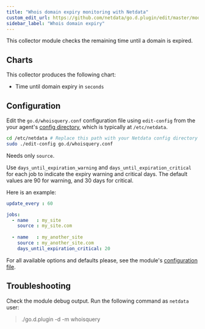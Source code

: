 ```yaml
---
title: "Whois domain expiry monitoring with Netdata"
custom_edit_url: https://github.com/netdata/go.d.plugin/edit/master/modules/whoisquery/README.md
sidebar_label: "Whois domain expiry"
---
```




This collector module checks the remaining time until a domain is expired.

## Charts
This collector produces the following chart:
-   Time until domain expiry in `seconds`

## Configuration
Edit the `go.d/whoisquery.conf` configuration file using `edit-config` from the your agent's [config
directory](/guides/step-by-step/step-04#find-your-netdataconf-file), which is typically at `/etc/netdata`.

```bash
cd /etc/netdata # Replace this path with your Netdata config directory
sudo ./edit-config go.d/whoisquery.conf
```
Needs only `source`.

Use `days_until_expiration_warning` and `days_until_expiration_critical` for each job to indicate the expiry warning and critical days. The default values are 90 for warning, and 30 days for critical.

Here is an example:

```yaml
update_every : 60

jobs:
  - name   : my_site
    source : my_site.com
    
  - name   : my_another_site
    source : my_another_site.com
    days_until_expiration_critical: 20

```

For all available options and defaults please, see the module's [configuration file](https://github.com/netdata/go.d.plugin/blob/master/config/go.d/whoisquery.conf).

## Troubleshooting

Check the module debug output. Run the following command as `netdata` user:

> ./go.d.plugin -d -m whoisquery
